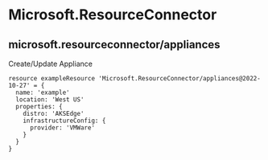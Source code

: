 # Microsoft.ResourceConnector

## microsoft.resourceconnector/appliances

Create/Update Appliance
```bicep
resource exampleResource 'Microsoft.ResourceConnector/appliances@2022-10-27' = {
  name: 'example'
  location: 'West US'
  properties: {
    distro: 'AKSEdge'
    infrastructureConfig: {
      provider: 'VMWare'
    }
  }
}
```

